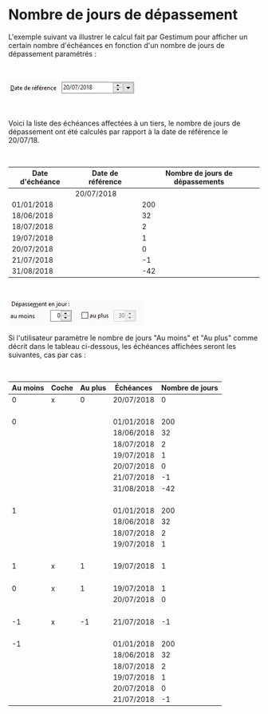 # Nombre de jours de dépassement

L'exemple suivant va illustrer le calcul fait par Gestimum pour afficher 
 un certain nombre d'échéances en fonction d'un nombre de jours de dépassement 
 paramétrés :


 


![](../assets/images/Relancer/Date_reference.png)


 


Voici la liste des échéances affectées à un 
 tiers, le nombre de jours de dépassement ont été calculés par rapport 
 à la date de référence le 20/07/18.


  





| Date d'échéance | Date de référence | Nombre de jours de dépassements |
| --- | --- | --- |
|   | 20/07/2018 |   |
| 01/01/2018 |   | 200 |
| 18/06/2018 |   | 32 |
| 18/07/2018 |   | 2 |
| 19/07/2018 |   | 1 |
| 20/07/2018 |   | 0 |
| 21/07/2018 |   | -1 |
| 31/08/2018 |   | -42 |



 


![](../assets/images/Relancer/Au_moins_au_plus.png)


Si l'utilisateur paramètre le nombre de jours 
 "Au moins" et "Au plus" comme décrit dans le tableau 
 ci-dessous, les échéances affichées seront les suivantes, cas par cas 
 :


  








| Au moins | Coche | Au plus | Échéances | Nombre de jours |
| --- | --- | --- | --- | --- |
| 0 | x | 0 | 20/07/2018 | 0 |
|   |   |   |   |   |
| 0 |   |   | 01/01/2018 | 200 |
|   |   |   | 18/06/2018 | 32 |
|   |   |   | 18/07/2018 | 2 |
|   |   |   | 19/07/2018 | 1 |
|   |   |   | 20/07/2018 | 0 |
|   |   |   | 21/07/2018 | -1 |
|   |   |   | 31/08/2018 | -42 |
|   |   |   |   |   |
| 1 |   |   | 01/01/2018 | 200 |
|   |   |   | 18/06/2018 | 32 |
|   |   |   | 18/07/2018 | 2 |
|   |   |   | 19/07/2018 | 1 |
|   |   |   |   |   |
| 1 | x | 1 | 19/07/2018 | 1 |
|   |   |   |   |   |
| 0 | x | 1 | 19/07/2018 | 1 |
|   |   |   | 20/07/2018 | 0 |
|   |   |   |   |   |
| -1 | x | -1 | 21/07/2018 | -1 |
|   |   |   |   |   |
| -1 |   |   | 01/01/2018 | 200 |
|   |   |   | 18/06/2018 | 32 |
|   |   |   | 18/07/2018 | 2 |
|   |   |   | 19/07/2018 | 1 |
|   |   |   | 20/07/2018 | 0 |
|   |   |   | 21/07/2018 | -1 |



  

